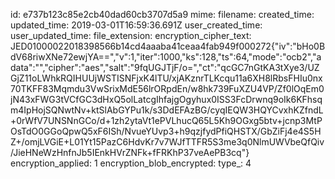 id: e737b123c85e2cb40dad60cb3707d5a9
mime: 
filename: 
created_time: 
updated_time: 2019-03-01T16:59:36.691Z
user_created_time: 
user_updated_time: 
file_extension: 
encryption_cipher_text: JED01000022018398566b14cd4aaaba41ceaa4fab949f000272{"iv":"bHo0BdV68riwXNe72ewjYA==","v":1,"iter":1000,"ks":128,"ts":64,"mode":"ocb2","adata":"","cipher":"aes","salt":"9fqUGJTjF/o=","ct":"qcGC7nGtKA3tXye3/UZGjZ11oLWhkRQIHUUjWSTISNFjxK4lTU/xjAKznrTLKcqu11a6XH8lRbsFHIu0nx70TKFF83Mqmdu3VwSrixMdE56lrORpdEn/w8hk739FuXZU4VP/Zf0lOqEm0jN43xFWG3tVCfGC3dHxQ5olLatcgIhfajgOgyhux0ISS3FcDrwnq9oIk6KFhsqm4IpHojSQNwtNv+ktSlAbGYPu1k/s3DdEFAzBG/cyqIEQW3HQYCvxhKZfndL+0rWfV7UNSNnGCo/d+1zh2ytaVt1ePVLhucQ65L5Kh9OGxg5btv+jcnp3MtPOsTdO0GGoQpwQ5xF6ISh/NvueYUvp3+h9qzjfydPfiQHSTX/GbZiFj4e4S5HZ+/omjLVGiE+L01Yt15PazC6HdvKr7v7WJfTTFR5S3me3q0NlmUWVbeQfQiv/JieHNeWzHnfnJb5IEnkHVrZNFk+fFRKhP37veAePB3cq"}
encryption_applied: 1
encryption_blob_encrypted: 
type_: 4
